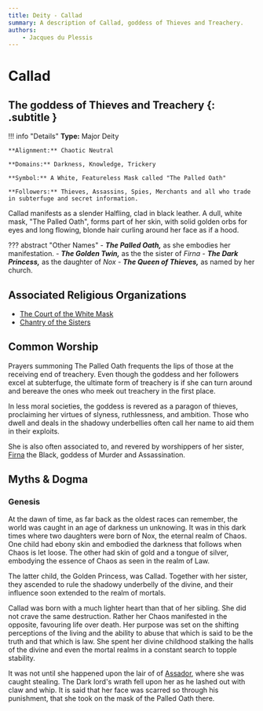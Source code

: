 ```yaml
---
title: Deity - Callad
summary: A description of Callad, goddess of Thieves and Treachery.
authors:
    - Jacques du Plessis
---
```

# Callad
## The goddess of Thieves and Treachery {: .subtitle }

!!! info "Details"
    **Type:** Major Deity

    **Alignment:** Chaotic Neutral

    **Domains:** Darkness, Knowledge, Trickery

    **Symbol:** A White, Featureless Mask called "The Palled Oath"

    **Followers:** Thieves, Assassins, Spies, Merchants and all who trade in subterfuge and secret information.

Callad manifests as a slender Halfling, clad in black leather.  A dull, white mask, "The Palled Oath", forms part of her skin, with solid golden orbs for eyes and long flowing, blonde hair curling around her face as if a hood.

??? abstract "Other Names"
    - ***The Palled Oath,*** as she embodies her manifestation.
    - ***The Golden Twin,*** as the the sister of _Firna_
    - ***The Dark Princess,*** as the daughter of _Nox_
    - ***The Queen of Thieves,*** as named by her church.

## Associated Religious Organizations
* [The Court of the White Mask](../../organizations/court_of_the_white_mask)
* [Chantry of the Sisters](../../organizations/chantry_of_the_sisters)

## Common Worship
Prayers summoning The Palled Oath frequents the lips of those at the receiving end of treachery.  Even though the goddess and her followers excel at subterfuge, the ultimate form of treachery is if she can turn around and bereave the ones who meek out treachery in the first place.

In less moral societies, the goddess is revered as a paragon of thieves, proclaiming her virtues of slyness, ruthlessness, and ambition.  Those who dwell and deals in the shadowy underbellies often call her name to aid them in their exploits.

She is also often associated to, and revered by worshippers of her sister, [Firna](../firna) the Black, goddess of Murder and Assassination.

## Myths & Dogma
### Genesis
At the dawn of time, as far back as the oldest races can remember, the world was caught in an age of darkness un unknowing.  It was in this dark times where two daughters were born of Nox, the eternal realm of Chaos.  One child had ebony skin and embodied the darkness that follows when Chaos is let loose.  The other had skin of gold and a tongue of silver, embodying the essence of Chaos as seen in the realm of Law.

The latter child, the Golden Princess, was Callad.  Together with her sister, they ascended to rule the shadowy underbelly of the divine, and their influence soon extended to the realm of mortals.

Callad was born with a much lighter heart than that of her sibling.  She did not crave the same destruction.  Rather her Chaos manifested in the opposite, favouring life over death.  Her purpose was set on the shifting perceptions of the living and the ability to abuse that which is said to be the truth and that which is law. She  spent her divine childhood stalking the halls of the divine and even the mortal realms in a constant search to topple stability.

It was not until she happened upon the lair of of [Assador](../assador), where she was caught stealing.  The Dark lord's wrath fell upon her as he lashed out with claw and whip.  It is said that her face was scarred so through his punishment, that she took on the mask of the Palled Oath there.